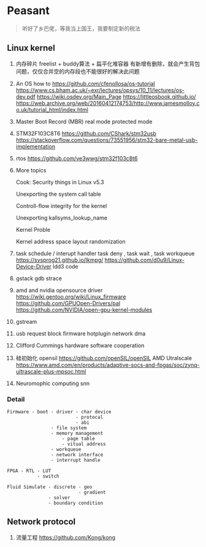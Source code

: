 # Peasant
> 听好了乡巴佬，等我当上国王，我要制定新的税法

## Linux kernel 

1. 内存碎片 freelist + buddy算法 + 扁平化堆容器
    有新增有删除，就会产生背包问题，仅仅合并空的内存段也不能很好的解决此问题
2. An OS how to https://github.com/cfenollosa/os-tutorial  
https://www.cs.bham.ac.uk/~exr/lectures/opsys/10_11/lectures/os-dev.pdf 
https://wiki.osdev.org/Main_Page
https://littleosbook.github.io/ https://web.archive.org/web/20160412174753/http://www.jamesmolloy.co.uk/tutorial_html/index.html
3. Master Boot Record (MBR) real mode protected mode
4. STM32F103C8T6 https://github.com/CShark/stm32usb https://stackoverflow.com/questions/73551956/stm32-bare-metal-usb-implementation
5. rtos https://github.com/ve3wwg/stm32f103c8t6
6. More topics
    
    Cook: Security things in Linux v5.3

    Unexporting the system call table

    Controll-flow integrity for the kernel

    Unexporting kallsyms_lookup_name

    Kernel Proble

    Kernel address space layout randomization
7. task schedule / interupt handler task deny , task wait , task workqueue 
    https://sysprog21.github.io/lkmpg/
    https://github.com/d0u9/Linux-Device-Driver ldd3 code
    
8. gstack gdb strace 
9. amd and nvidia opensource driver
    https://wiki.gentoo.org/wiki/Linux_firmware
    https://github.com/GPUOpen-Drivers/pal
    https://github.com/NVIDIA/open-gpu-kernel-modules

10. gstream
11. usb request block
    firmware hotplugin 
    network dma
12. Clifford Cummings
    hardware software cooperation

13. 硅初始化
    opensil https://github.com/openSIL/openSIL
    AMD Utralscale https://www.amd.com/en/products/adaptive-socs-and-fpgas/soc/zynq-ultrascale-plus-mpsoc.html

14. Neuromophic computing 
    snn



### Detail

    Firmware - boot - driver - char device 
                             - protocal 
                             - abi
                    - file system 
                    - memory management 
                        - page table 
                        - vitual address
                    - workqueue
                    - network interface
                    - interrupt handle

    FPGA - RTL - LUT 
               - switch

    Fluid Simulate - discrete - geo
                              - gradient
                   - solver
                   - boundary condition


## Network protocol
1. 流量工程 https://github.com/Kong/kong
